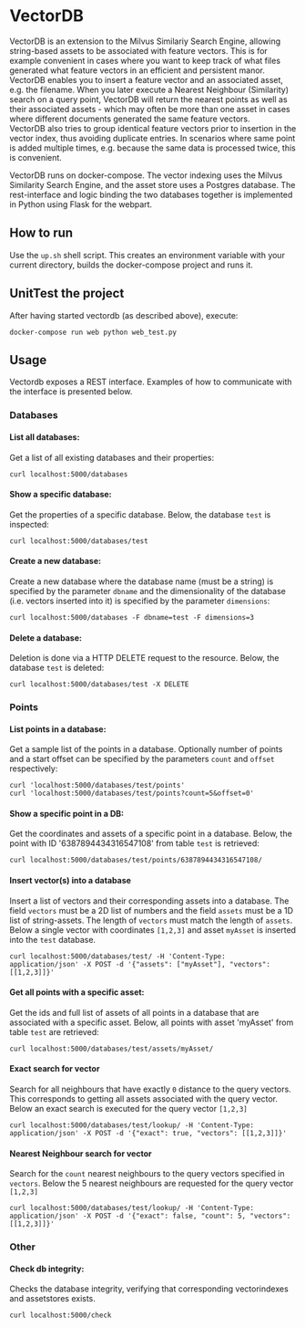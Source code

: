 # VectorDB

VectorDB is an extension to the Milvus Similariy Search Engine, allowing string-based assets to be associated with feature vectors. This is for example convenient in cases where you want to keep track of what files generated what feature vectors in an efficient and persistent manor. VectorDB enables you to insert a feature vector and an associated asset, e.g. the filename. When you later execute a Nearest Neighbour (Similarity) search on a query point, VectorDB will return the nearest points as well as their associated assets - which may often be more than one asset in cases where different documents generated the same feature vectors.  
VectorDB also tries to group identical feature vectors prior to insertion in the vector index, thus avoiding duplicate entries. In scenarios where same point is added multiple times, e.g. because the same data is processed twice, this is convenient. 

VectorDB runs on docker-compose. The vector indexing uses the Milvus Similarity Search Engine, and the asset store uses a Postgres database. The rest-interface and logic binding the two databases together is implemented in Python using Flask for the webpart. 

## How to run

Use the `up.sh` shell script. This creates an environment variable with your current directory, builds the docker-compose project and runs it.

## UnitTest the project

After having started vectordb (as described above), execute:
```
docker-compose run web python web_test.py
```

## Usage
Vectordb exposes a REST interface. Examples of how to communicate with the interface is presented below.

### Databases

#### List all databases:
Get a list of all existing databases and their properties:
```
curl localhost:5000/databases
```
#### Show a specific database:
Get the properties of a specific database. Below, the database `test` is inspected:
```
curl localhost:5000/databases/test
```
#### Create a new database:
Create a new database where the database name (must be a string) is specified by the parameter `dbname` and the dimensionality of the database (i.e. vectors inserted into it) is specified by the parameter `dimensions`:
```
curl localhost:5000/databases -F dbname=test -F dimensions=3
```
#### Delete a database:
Deletion is done via a HTTP DELETE request to the resource. Below, the database `test` is deleted:
```
curl localhost:5000/databases/test -X DELETE
```

### Points
#### List points in a database:
Get a sample list of the points in a database. Optionally number of points and a start offset can be specified by the parameters `count` and `offset` respectively:
```
curl 'localhost:5000/databases/test/points'
curl 'localhost:5000/databases/test/points?count=5&offset=0'
```
#### Show a specific point in a DB:
Get the coordinates and assets of a specific point in a database. Below, the point with ID '6387894434316547108' from table `test` is retrieved:
```
curl localhost:5000/databases/test/points/6387894434316547108/
```

#### Insert vector(s) into a database
Insert a list of vectors and their corresponding assets into a database. The field `vectors` must be a 2D list of numbers and the field `assets` must be a 1D list of string-assets. The length of `vectors` must match the length of `assets`. Below a single vector with coordinates `[1,2,3]` and asset `myAsset` is inserted into the `test` database.
```
curl localhost:5000/databases/test/ -H 'Content-Type: application/json' -X POST -d '{"assets": ["myAsset"], "vectors": [[1,2,3]]}'
```

#### Get all points with a specific asset:
Get the ids and full list of assets of all points in a database that are associated with a specific asset. Below, all points with asset 'myAsset' from table `test` are retrieved:
```
curl localhost:5000/databases/test/assets/myAsset/
```

#### Exact search for vector
Search for all neighbours that have exactly `0` distance to the query vectors. This corresponds to getting all assets associated with the query vector. Below an exact search is executed for the query vector `[1,2,3]`
```
curl localhost:5000/databases/test/lookup/ -H 'Content-Type: application/json' -X POST -d '{"exact": true, "vectors": [[1,2,3]]}'
```
#### Nearest Neighbour search for vector
Search for the `count` nearest neighbours to the query vectors specified in `vectors`. Below the 5 nearest neighbours are requested for the query vector `[1,2,3]`
```
curl localhost:5000/databases/test/lookup/ -H 'Content-Type: application/json' -X POST -d '{"exact": false, "count": 5, "vectors": [[1,2,3]]}'
```
### Other
#### Check db integrity:
Checks the database integrity, verifying that corresponding vectorindexes and assetstores exists.
```
curl localhost:5000/check
```
